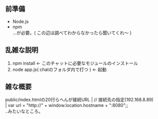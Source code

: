 ## 前準備
- Node.js
- npm  
...が必要。( この辺は調べてわからなかったら聞いてくれ～ )

## 乱雑な説明
1. npm install <- このチャットに必要なモジュールのインストール  
2. node app.js( chatのフォルダ内で打つ ) <- 起動  

## 雑な概要
public/index.htmlの20行らへんが接続URL
  | // 接続先の指定(192.168.8.89)  
  | var url = "http://" + window.location.hostname + ":8080";;  
..みたいなところ。
